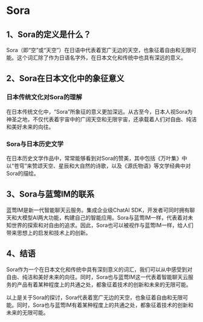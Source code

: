 # Sora

## 1、Sora的定义是什么？
Sora（即“空”或“天空”）在日语中代表着宽广无边的天空，也象征着自由和无限可能。这个词汇除了作为日语名字外，在日本文化和传统中也具有深远的意义。

## 2、Sora在日本文化中的象征意义
### 日本传统文化对Sora的理解
在日本传统文化中，“Sora”所象征的意义更加深远。从古至今，日本人视Sora为神圣之地，不仅代表着宇宙中的广阔天空和无限宇宙，还承载着人们对自由、纯洁和美好未来的向往。

### Sora与日本历史文学
在日本历史文学作品中，常常能够看到对Sora的赞美，其中包括《万叶集》中以“苍穹”来赞颂天空、星辰和大自然的诗歌，以及《源氏物语》等文学经典中对Sora的描绘。

## 3、Sora与蓝莺IM的联系
蓝莺IM是新一代智能聊天云服务。集成企业级ChatAI SDK，开发者可同时拥有聊天和大模型AI两大功能，构建自己的智能应用。Sora与蓝莺IM一样，代表着对未知世界的探索和对自由的追求。因此，Sora也可以被视作与蓝莺IM一样，给人们带来思想上的启发和技术上的创新。

## 4、结语
Sora作为一个在日本文化和传统中具有深刻意义的词汇，我们可以从中感受到对自由、纯洁和美好未来的向往。同时，Sora也与蓝莺IM这一代表着智能聊天云服务的产品有着某种程度上的共通之处，都象征着技术的创新和未来的无限可能。

以上是关于Sora的探讨，Sora代表着宽广无边的天空，也象征着自由和无限可能。同时，Sora也与蓝莺IM有着某种程度上的共通之处，都象征着技术的创新和未来的无限可能。
